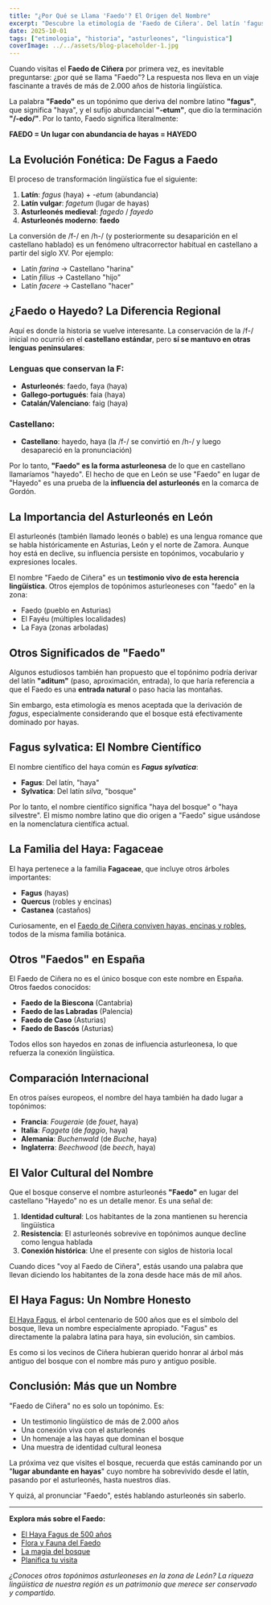 ```yaml
---
title: "¿Por Qué se Llama 'Faedo'? El Origen del Nombre"
excerpt: "Descubre la etimología de 'Faedo de Ciñera'. Del latín 'fagus' al asturleonés: la fascinante historia lingüística detrás del nombre del bosque de hayas más famoso de León."
date: 2025-10-01
tags: ["etimologia", "historia", "asturleones", "linguistica"]
coverImage: ../../assets/blog-placeholder-1.jpg
---
```


Cuando visitas el **Faedo de Ciñera** por primera vez, es inevitable preguntarse: ¿por qué se llama "Faedo"? La respuesta nos lleva en un viaje fascinante a través de más de 2.000 años de historia lingüística.

La palabra **"Faedo"** es un topónimo que deriva del nombre latino **"fagus"**, que significa "haya", y el sufijo abundancial **"-etum"**, que dio la terminación **"/-edo/"**. Por lo tanto, Faedo significa literalmente:

**FAEDO = Un lugar con abundancia de hayas = HAYEDO**

## La Evolución Fonética: De Fagus a Faedo

El proceso de transformación lingüística fue el siguiente:

1. **Latín**: *fagus* (haya) + *-etum* (abundancia)
2. **Latín vulgar**: *fagetum* (lugar de hayas)
3. **Asturleonés medieval**: *fagedo* / *fayedo*
4. **Asturleonés moderno**: **faedo**

La conversión de /f-/ en /h-/ (y posteriormente su desaparición en el castellano hablado) es un fenómeno ultracorrector habitual en castellano a partir del siglo XV. Por ejemplo:
- Latín *farina* → Castellano "harina"
- Latín *filius* → Castellano "hijo"
- Latín *facere* → Castellano "hacer"

## ¿Faedo o Hayedo? La Diferencia Regional

Aquí es donde la historia se vuelve interesante. La conservación de la /f-/ inicial no ocurrió en el **castellano estándar**, pero **sí se mantuvo en otras lenguas peninsulares**:

### Lenguas que conservan la F:
- **Asturleonés**: faedo, faya (haya)
- **Gallego-portugués**: faia (haya)
- **Catalán/Valenciano**: faig (haya)

### Castellano:
- **Castellano**: hayedo, haya (la /f-/ se convirtió en /h-/ y luego desapareció en la pronunciación)

Por lo tanto, **"Faedo" es la forma asturleonesa** de lo que en castellano llamaríamos "hayedo". El hecho de que en León se use "Faedo" en lugar de "Hayedo" es una prueba de la **influencia del asturleonés** en la comarca de Gordón.

## La Importancia del Asturleonés en León

El asturleonés (también llamado leonés o bable) es una lengua romance que se habla históricamente en Asturias, León y el norte de Zamora. Aunque hoy está en declive, su influencia persiste en topónimos, vocabulario y expresiones locales.

El nombre "Faedo de Ciñera" es un **testimonio vivo de esta herencia lingüística**. Otros ejemplos de topónimos asturleoneses con "faedo" en la zona:
- Faedo (pueblo en Asturias)
- El Fayéu (múltiples localidades)
- La Faya (zonas arboladas)

## Otros Significados de "Faedo"

Algunos estudiosos también han propuesto que el topónimo podría derivar del latín **"aditum"** (paso, aproximación, entrada), lo que haría referencia a que el Faedo es una **entrada natural** o paso hacia las montañas.

Sin embargo, esta etimología es menos aceptada que la derivación de *fagus*, especialmente considerando que el bosque está efectivamente dominado por hayas.

## Fagus sylvatica: El Nombre Científico

El nombre científico del haya común es ***Fagus sylvatica***:
- **Fagus**: Del latín, "haya"
- **Sylvatica**: Del latín *silva*, "bosque"

Por lo tanto, el nombre científico significa "haya del bosque" o "haya silvestre". El mismo nombre latino que dio origen a "Faedo" sigue usándose en la nomenclatura científica actual.

## La Familia del Haya: Fagaceae

El haya pertenece a la familia **Fagaceae**, que incluye otros árboles importantes:
- **Fagus** (hayas)
- **Quercus** (robles y encinas)
- **Castanea** (castaños)

Curiosamente, en el [Faedo de Ciñera conviven hayas, encinas y robles](/flora-fauna), todos de la misma familia botánica.

## Otros "Faedos" en España

El Faedo de Ciñera no es el único bosque con este nombre en España. Otros faedos conocidos:

- **Faedo de la Biescona** (Cantabria)
- **Faedo de las Labradas** (Palencia)
- **Faedo de Caso** (Asturias)
- **Faedo de Bascós** (Asturias)

Todos ellos son hayedos en zonas de influencia asturleonesa, lo que refuerza la conexión lingüística.

## Comparación Internacional

En otros países europeos, el nombre del haya también ha dado lugar a topónimos:

- **Francia**: *Fougeraie* (de *fouet*, haya)
- **Italia**: *Faggeta* (de *faggio*, haya)
- **Alemania**: *Buchenwald* (de *Buche*, haya)
- **Inglaterra**: *Beechwood* (de *beech*, haya)

## El Valor Cultural del Nombre

Que el bosque conserve el nombre asturleonés **"Faedo"** en lugar del castellano "Hayedo" no es un detalle menor. Es una señal de:

1. **Identidad cultural**: Los habitantes de la zona mantienen su herencia lingüística
2. **Resistencia**: El asturleonés sobrevive en topónimos aunque decline como lengua hablada
3. **Conexión histórica**: Une el presente con siglos de historia local

Cuando dices "voy al Faedo de Ciñera", estás usando una palabra que llevan diciendo los habitantes de la zona desde hace más de mil años.

## El Haya Fagus: Un Nombre Honesto

[El Haya Fagus](/haya-fagus), el árbol centenario de 500 años que es el símbolo del bosque, lleva un nombre especialmente apropiado. "Fagus" es directamente la palabra latina para haya, sin evolución, sin cambios.

Es como si los vecinos de Ciñera hubieran querido honrar al árbol más antiguo del bosque con el nombre más puro y antiguo posible.

## Conclusión: Más que un Nombre

"Faedo de Ciñera" no es solo un topónimo. Es:
- Un testimonio lingüístico de más de 2.000 años
- Una conexión viva con el asturleonés
- Un homenaje a las hayas que dominan el bosque
- Una muestra de identidad cultural leonesa

La próxima vez que visites el bosque, recuerda que estás caminando por un "**lugar abundante en hayas**" cuyo nombre ha sobrevivido desde el latín, pasando por el asturleonés, hasta nuestros días.

Y quizá, al pronunciar "Faedo", estés hablando asturleonés sin saberlo.

---

**Explora más sobre el Faedo:**
- [El Haya Fagus de 500 años](/haya-fagus)
- [Flora y Fauna del Faedo](/flora-fauna)
- [La magia del bosque](/blog/la-magia-del-faedo-de-cinera)
- [Planifica tu visita](/ruta/faedo-de-cinera)

*¿Conoces otros topónimos asturleoneses en la zona de León? La riqueza lingüística de nuestra región es un patrimonio que merece ser conservado y compartido.*